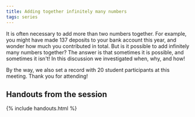 ```yaml
---
title: Adding together infinitely many numbers
tags: series
---
```


It is often necessary to add more than two numbers together. For example, you might have made 137 deposits to your bank account this year, and wonder how much you contributed in total. But is it possible to add infinitely many numbers together? The answer is that sometimes it is possible, and sometimes it isn't! In this discussion we investigated when, why, and how!

By the way, we also set a record with 20 student participants at this meeting. Thank you for attending!

## Handouts from the session

{% include handouts.html %}
